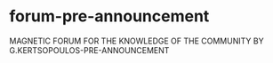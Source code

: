 # forum-pre-announcement
MAGNETIC FORUM FOR THE KNOWLEDGE OF THE COMMUNITY BY G.KERTSOPOULOS-PRE-ANNOUNCEMENT
